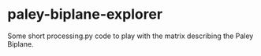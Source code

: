 # paley-biplane-explorer
Some short processing.py code to play with the matrix describing the Paley Biplane. 
